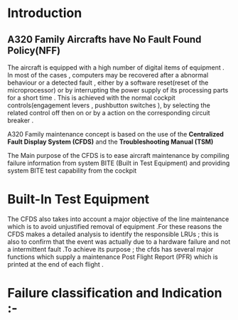 # Introduction

## A320 Family Aircrafts have No Fault Found Policy(NFF)

The aircraft is equipped with a high number of digital items of equipment . In most of the cases , computers may be recovered after a abnormal behaviour or a detected fault , either by a software reset(reset of the microprocessor) or by interrupting the power supply of its processing parts for a short time . This is achieved with the normal cockpit controls(engagement levers , pushbutton switches ), by selecting the related control off then on or by a action on the corresponding circuit breaker .

A320 Family maintenance concept is based on the use of the **Centralized Fault Display System (CFDS)** and the **Troubleshooting Manual (TSM)**

The Main purpose of the CFDS is to ease aircraft maintenance by compiling failure information from system BITE (Built in Test Equipment) and providing system BITE test capability from the cockpit

# Built-In Test Equipment

The CFDS also takes into account a major objective of the line maintenance which is to avoid unjustified removal of equipment .For these reasons the CFDS makes a detailed analysis to identify the responsible LRUs ; this is also to confirm that the event was actually due to a hardware failure and not a intermittent fault .To achieve its purpose ; the cfds has several major functions which supply a maintenance Post Flight Report (PFR) which is printed at the end of each flight .

# Failure classification and Indication :-

<vue-table/>
